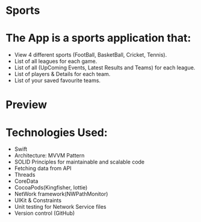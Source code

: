 # Sports

# The App is a sports application that:
- View 4 different sports (FootBall, BasketBall, Cricket, Tennis).
- List of all leagues for each game.
- List of all (UpComing Events, Latest Results and Teams) for each league.
- List of players & Details for each team.
- List of your saved favourite teams.

# Preview


# Technologies Used:
- Swift
- Architecture: MVVM Pattern
- SOLID Principles for maintainable and scalable code
- Fetching data from API
- Threads
- CoreData
- CocoaPods(Kingfisher, lottie)
- NetWork framework(NWPathMonitor)
- UIKit & Constraints
- Unit testing for Network Service files
- Version control (GitHub)
